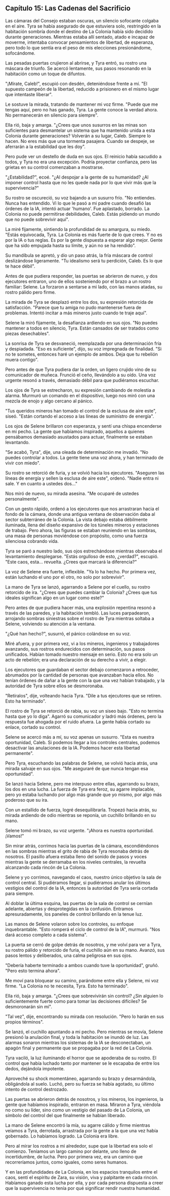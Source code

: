 ## Capítulo 15: Las Cadenas del Sacrificio

Las cámaras del Consejo estaban oscuras, un silencio sofocante colgaba en el aire. Tyra se había asegurado de que estuviera solo, restringido en la habitación sombría donde el destino de La Colonia había sido decidido durante generaciones. Mientras estaba allí sentado, atado e incapaz de moverme, intentaba convocar pensamientos de libertad, de esperanza, pero todo lo que sentía era el peso de mis elecciones presionándome, sofocándome.

Las pesadas puertas crujieron al abrirse, y Tyra entró, su rostro una máscara de triunfo. Se acercó lentamente, sus pasos resonando en la habitación como un toque de difuntos.

"¡Mírate, Caleb!", escupió con desdén, deteniéndose frente a mí. "El supuesto campeón de la libertad, reducido a prisionero en el mismo lugar que intentaste liberar".

Le sostuve la mirada, tratando de mantener mi voz firme. "Puede que me tengas aquí, pero no has ganado, Tyra. La gente conoce la verdad ahora. No permanecerán en silencio para siempre".

Ella rió, baja y amarga. "¿Crees que unos susurros en las minas son suficientes para desmantelar un sistema que ha mantenido unida a esta Colonia durante generaciones? Volverán a su lugar, Caleb. Siempre lo hacen. No eres más que una tormenta pasajera. Cuando se despeje, se aferrarán a la estabilidad que les doy".

Pero pude ver un destello de duda en sus ojos. El reinicio había sacudido a todos, y Tyra no era una excepción. Podría proyectar confianza, pero las grietas en su control comenzaban a mostrarse.

"¿Estabilidad?", ecoé. "¿Al despojar a la gente de su humanidad? ¿Al imponer control hasta que no les quede nada por lo que vivir más que la supervivencia?"

Su rostro se oscureció, su voz bajando a un susurro frío. "No entiendes. Nunca has entendido. Vi lo que le pasó a mi padre cuando desafió las órdenes de la IA, intentó actuar 'humano'. Fue aplastado, borrado. La Colonia no puede permitirse debilidades, Caleb. Estás pidiendo un mundo que no puede sobrevivir aquí".

La miré fijamente, sintiendo la profundidad de su amargura, su miedo. "Estás equivocada, Tyra. La Colonia es más fuerte de lo que crees. Y no es por la IA o tus reglas. Es por la gente dispuesta a esperar algo mejor. Gente que ha sido empujada hasta su límite, y aún no se ha rendido".

Su mandíbula se apretó, y dio un paso atrás, la fría máscara de control deslizándose ligeramente. "Tu idealismo será tu perdición, Caleb. Es lo que te hace débil".

Antes de que pudiera responder, las puertas se abrieron de nuevo, y dos ejecutores entraron, uno de ellos sosteniendo por el brazo a un rostro familiar: Selene. La forzaron a sentarse a mi lado, con las manos atadas, su rostro pálido pero firme.

La mirada de Tyra se desplazó entre los dos, su expresión retorcida de satisfacción. "Parece que tu amiga no pudo mantenerse fuera de problemas. Intentó incitar a más mineros justo cuando te traje aquí".

Selene la miró fijamente, la desafianza ardiendo en sus ojos. "No puedes mantener a todos en silencio, Tyra. Están cansados de ser tratados como piezas desechables".

La sonrisa de Tyra se desvaneció, reemplazada por una determinación fría y despiadada. "Eso es suficiente", dijo, su voz impregnada de finalidad. "Si no te sometes, entonces haré un ejemplo de ambos. Deja que tu rebelión muera contigo".

Pero antes de que Tyra pudiera dar la orden, un ligero crujido vino de su comunicador de muñeca. Frunció el ceño, llevándolo a su oído. Una voz urgente resonó a través, demasiado débil para que pudiéramos escuchar.

Los ojos de Tyra se estrecharon, su expresión cambiando de molestia a alarma. Murmuró un comando en el dispositivo, luego nos miró con una mezcla de enojo y algo cercano al pánico.

"Tus queridos mineros han tomado el control de la esclusa de aire este", siseó. "Están cortando el acceso a las líneas de suministro de energía".

Los ojos de Selene brillaron con esperanza, y sentí una chispa encenderse en mi pecho. La gente que habíamos inspirado, aquellos a quienes pensábamos demasiado asustados para actuar, finalmente se estaban levantando.

"Se acabó, Tyra", dije, una oleada de determinación me invadió. "No puedes controlar a todos. La gente tiene una voz ahora, y han terminado de vivir con miedo".

Su rostro se retorció de furia, y se volvió hacia los ejecutores. "Aseguren las líneas de energía y sellen la esclusa de aire este", ordenó. "Nadie entra ni sale. Y en cuanto a ustedes dos..."

Nos miró de nuevo, su mirada asesina. "Me ocuparé de ustedes personalmente".

Con un gesto rápido, ordenó a los ejecutores que nos arrastraran hacia el fondo de la cámara, donde una antigua ventana de observación daba al sector subterráneo de la Colonia. La vista debajo estaba débilmente iluminada, llena del diseño expansivo de los túneles mineros y estaciones de trabajo. Pero ahora, las figuras se estaban reuniendo en las sombras, una masa de personas moviéndose con propósito, como una fuerza silenciosa cobrando vida.

Tyra se paró a nuestro lado, sus ojos estrechándose mientras observaba el levantamiento desplegarse. "Estás orgulloso de esto, ¿verdad?", escupió. "Este caos, esta... revuelta. ¿Crees que marcará la diferencia?"

La voz de Selene era fuerte, inflexible. "Ya lo ha hecho. Por primera vez, están luchando el uno por el otro, no solo por sobrevivir".

La mano de Tyra se lanzó, agarrando a Selene por el cuello, su rostro retorcido de ira. "¿Crees que puedes cambiar la Colonia? ¿Crees que tus ideales significan algo en un lugar como este?"

Pero antes de que pudiera hacer más, una explosión repentina resonó a través de las paredes, y la habitación tembló. Las luces parpadearon, arrojando sombras siniestras sobre el rostro de Tyra mientras soltaba a Selene, volviendo su atención a la ventana.

"¿Qué han hecho?", susurró, el pánico colándose en su voz.

Miré afuera, y por primera vez, vi a los mineros, ingenieros y trabajadores avanzando, sus rostros endurecidos con determinación, sus pasos unificados. Habían tomado nuestro mensaje en serio. Esto no era solo un acto de rebelión; era una declaración de su derecho a vivir, a elegir.

Los ejecutores que guardaban el sector debajo comenzaron a retroceder, abrumados por la cantidad de personas que avanzaban hacia ellos. No tenían órdenes de dañar a la gente con la que una vez habían trabajado, y la autoridad de Tyra sobre ellos se desmoronaba.

"Retíralos", dije, volteando hacia Tyra. "Dile a tus ejecutores que se retiren. Esto ha terminado".

El rostro de Tyra se retorció de rabia, su voz un siseo bajo. "Esto no termina hasta que yo lo diga". Agarró su comunicador y ladró más órdenes, pero la respuesta fue ahogada por el ruido afuera. La gente había cortado su enlace, cortado su control.

Selene se acercó más a mí, su voz apenas un susurro. "Esta es nuestra oportunidad, Caleb. Si podemos llegar a los controles centrales, podemos desactivar las anulaciones de la IA. Podemos hacer esta libertad permanente".

Pero Tyra, escuchando las palabras de Selene, se volvió hacia atrás, una mirada salvaje en sus ojos. "Me aseguraré de que nunca tengan esa oportunidad".

Se lanzó hacia Selene, pero me interpuso entre ellas, agarrando su brazo, los dos en una lucha. La fuerza de Tyra era feroz, su agarre implacable, pero yo estaba luchando por algo más grande que yo mismo, por algo más poderoso que su ira.

Con un estallido de fuerza, logré desequilibrarla. Tropezó hacia atrás, su mirada ardiendo de odio mientras se reponía, un cuchillo brillando en su mano.

Selene tomó mi brazo, su voz urgente. "¡Ahora es nuestra oportunidad. ¡Vamos!"

Sin mirar atrás, corrimos hacia las puertas de la cámara, escondiéndonos en las sombras mientras el grito de rabia de Tyra resonaba detrás de nosotros. El pasillo afuera estaba lleno del sonido de pasos y voces mientras la gente se derramaba en los niveles centrales, la revuelta alcanzando cada rincón de La Colonia.

Selene y yo corrimos, navegando el caos, nuestro único objetivo la sala de control central. Si pudiéramos llegar, si pudiéramos anular los últimos vestigios del control de la IA, entonces la autoridad de Tyra sería cortada para siempre.

Al doblar la última esquina, las puertas de la sala de control se cernían adelante, abiertas y desprotegidas en la confusión. Entramos apresuradamente, los paneles de control brillando en la tenue luz.

Las manos de Selene volaron sobre los controles, su enfoque inquebrantable. "Esto romperá el ciclo de control de la IA", murmuró. "Nos dará acceso completo a cada sistema".

La puerta se cerró de golpe detrás de nosotros, y me volví para ver a Tyra, su rostro pálido y retorcido de furia, el cuchillo aún en su mano. Avanzó, sus pasos lentos y deliberados, una calma peligrosa en sus ojos.

"Debería haberte terminado a ambos cuando tuve la oportunidad", gruñó. "Pero esto termina ahora".

Me moví para bloquear su camino, parándome entre ella y Selene, mi voz firme. "La Colonia no te necesita, Tyra. Esto ha terminado".

Ella rió, baja y amarga. "¿Crees que sobrevivirán sin control? ¿Sin alguien lo suficientemente fuerte como para tomar las decisiones difíciles? Se desmoronarán sin mí".

"Tal vez", dije, encontrando su mirada con resolución. "Pero lo harán en sus propios términos".

Se lanzó, el cuchillo apuntando a mi pecho. Pero mientras se movía, Selene presionó la anulación final, y toda la habitación se inundó de luz. Las alarmas sonaron mientras los sistemas de la IA se desconectaban, un apagón final y permanente que se propagaba por la red de La Colonia.

Tyra vaciló, la luz iluminando el horror que se apoderaba de su rostro. El control que había luchado tanto por mantener se le escapaba de entre los dedos, dejándola impotente.

Aproveché su shock momentáneo, agarrando su brazo y desarmándola, obligándola al suelo. Luchó, pero su fuerza se había agotado, su último intento de control destrozado.

Las puertas se abrieron detrás de nosotros, y los mineros, los ingenieros, la gente que habíamos inspirado, entraron en masa. Miraron a Tyra, viéndola no como su líder, sino como un vestigio del pasado de La Colonia, un símbolo del control del que finalmente se habían liberado.

La mano de Selene encontró la mía, su agarre cálido y firme mientras veíamos a Tyra, derrotada, arrastrada por la gente a la que una vez había gobernado. Lo habíamos logrado. La Colonia era libre.

Pero al mirar los rostros a mi alrededor, supe que la libertad era solo el comienzo. Teníamos un largo camino por delante, uno lleno de incertidumbre, de lucha. Pero por primera vez, era un camino que recorreríamos juntos, como iguales, como seres humanos.

Y en las profundidades de La Colonia, en los espacios tranquilos entre el caos, sentí el espíritu de Zara, su visión, viva y palpitante en cada rincón. Habíamos ganado esta lucha por ella, y por cada persona dispuesta a creer que la supervivencia no tenía por qué significar rendir nuestra humanidad.